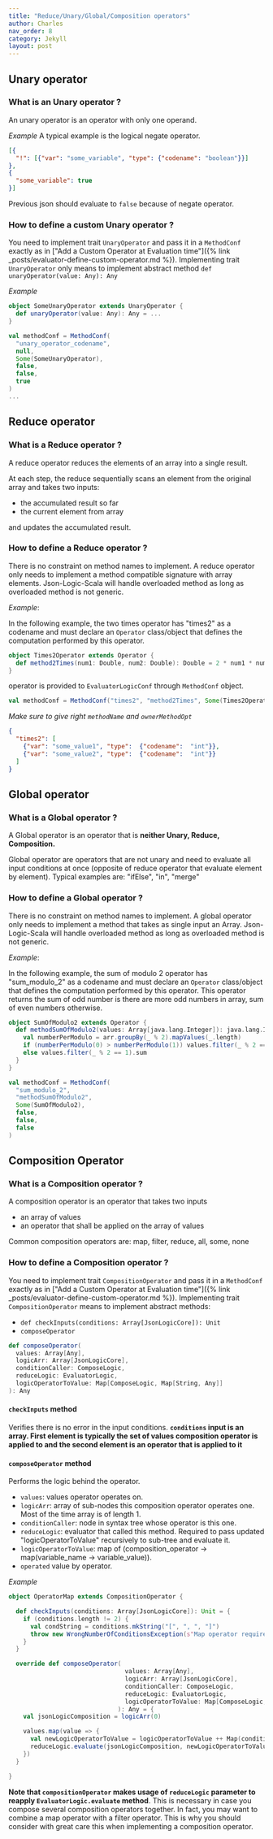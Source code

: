 ```yaml
---
title: "Reduce/Unary/Global/Composition operators"
author: Charles
nav_order: 8
category: Jekyll
layout: post
---
```


## Unary operator

### What is an Unary operator ?

An unary operator is an operator with only one operand.

*Example*
A typical example is the logical negate operator.
```json
[{
  "!": [{"var": "some_variable", "type": {"codename": "boolean"}}]
},
{
  "some_variable": true
}]
```
Previous json should evaluate to `false` because of negate operator.

### How to define a custom Unary operator ?
You need to implement trait `UnaryOperator` and pass it in a `MethodConf` exactly as in ["Add a Custom Operator at Evaluation time"]({% link _posts/evaluator-define-custom-operator.md %}).
Implementing trait `UnaryOperator` only means to implement abstract method `def unaryOperator(value: Any): Any`

*Example*
```scala
object SomeUnaryOperator extends UnaryOperator {
  def unaryOperator(value: Any): Any = ...
}

val methodConf = MethodConf(
  "unary_operator_codename",
  null,
  Some(SomeUnaryOperator),
  false,
  false,
  true
)
...
```


## Reduce operator

### What is a Reduce operator ?

A reduce operator reduces the elements of an array into a single result.

At each step, the reduce sequentially scans an element from the original array and takes two inputs:
* the accumulated result so far
* the current element from array

and updates the accumulated result.

### How to define a Reduce operator ?

There is no constraint on method names to implement.
A reduce operator only needs to implement a method compatible signature with array elements.
Json-Logic-Scala will handle overloaded method as long as overloaded method is not generic.

*Example*:

In the following example, the two times operator has "times2" as a codename and must declare an `Operator`
class/object that defines the computation performed by this operator.

```scala
object Times2Operator extends Operator {
  def method2Times(num1: Double, num2: Double): Double = 2 * num1 * num2
}
```
operator is provided to `EvaluatorLogicConf` through `MethodConf` object.
```scala
val methodConf = MethodConf("times2", "method2Times", Some(Times2Operator), true, false, false)
```
*Make sure to give right `methodName` and `ownerMethodOpt`*

```json
{
  "times2": [
    {"var": "some_value1", "type":  {"codename":  "int"}},
    {"var": "some_value2", "type":  {"codename":  "int"}}
  ]
}
```

## Global operator


### What is a Global operator ?

A Global operator is an operator that is **neither Unary, Reduce, Composition.**

Global operator are operators that are not unary and need to evaluate all input conditions at once
(opposite of reduce operator that evaluate element by element).
Typical examples are: "ifElse", "in", "merge"

### How to define a Global operator ?

There is no constraint on method names to implement.
A global operator only needs to implement a method that takes as single input an Array.
Json-Logic-Scala will handle overloaded method as long as overloaded method is not generic.

*Example*:

In the following example, the sum of modulo 2 operator has "sum_modulo_2" as a codename and must declare an `Operator`
class/object that defines the computation performed by this operator.
This operator returns the sum of odd number is there are more odd numbers in array, sum of even numbers otherwise.

```scala
object SumOfModulo2 extends Operator {
  def methodSumOfModulo2(values: Array[java.lang.Integer]): java.lang.Integer = {
    val numberPerModulo = arr.groupBy(_ % 2).mapValues(_.length)
    if (numberPerModulo(0) > numberPerModulo(1)) values.filter(_ % 2 == 0).sum
    else values.filter(_ % 2 == 1).sum
  }
}

val methodConf = MethodConf(
  "sum_modulo_2",
  "methodSumOfModulo2",
  Some(SumOfModulo2),
  false,
  false,
  false
)
```

## Composition Operator

### What is a Composition operator ?

A composition operator is an operator that takes two inputs
* an array of values
* an operator that shall be applied on the array of values

Common composition operators are: map, filter, reduce, all, some, none

### How to define a Composition operator ?
You need to implement trait `CompositionOperator` and pass it in a `MethodConf` exactly as in ["Add a Custom Operator at Evaluation time"]({% link _posts/evaluator-define-custom-operator.md %}).
Implementing trait `CompositionOperator` means to implement abstract methods:
* `def checkInputs(conditions: Array[JsonLogicCore]): Unit`
* `composeOperator`
```scala
def composeOperator(
  values: Array[Any],
  logicArr: Array[JsonLogicCore],
  conditionCaller: ComposeLogic,
  reduceLogic: EvaluatorLogic,
  logicOperatorToValue: Map[ComposeLogic, Map[String, Any]]
): Any
```

#### `checkInputs` method
Verifies there is no error in the input conditions.
**`conditions` input is an array. First element is typically the set of values composition operator is applied to and
the second element is an operator that is applied to it**

#### `composeOperator` method
Performs the logic behind the operator.
* `values`: values operator operates on.
* `logicArr`: array of sub-nodes this composition operator operates one. Most of the time array is of length 1.
* `conditionCaller`: node in syntax tree whose operator is this one.
* `reduceLogic`: evaluator that called this method. Required to pass updated "logicOperatorToValue" recursively to sub-tree and evaluate it.
* `logicOperatorToValue`: map of (composition_operator -> map(variable_name -> variable_value)).
* `operated` value by operator.

*Example*
```scala
object OperatorMap extends CompositionOperator {

  def checkInputs(conditions: Array[JsonLogicCore]): Unit = {
    if (conditions.length != 2) {
      val condString = conditions.mkString("[", ", ", "]")
      throw new WrongNumberOfConditionsException(s"Map operator requires length of condition inputs array to be exactly 2.\nArray of conditions: $condString")
    }
  }

  override def composeOperator(
                                values: Array[Any],
                                logicArr: Array[JsonLogicCore],
                                conditionCaller: ComposeLogic,
                                reduceLogic: EvaluatorLogic,
                                logicOperatorToValue: Map[ComposeLogic, Map[String, Any]]
                              ): Any = {
    val jsonLogicComposition = logicArr(0)

    values.map(value => {
      val newLogicOperatorToValue = logicOperatorToValue ++ Map(conditionCaller -> Map("" -> value))
      reduceLogic.evaluate(jsonLogicComposition, newLogicOperatorToValue)
    })
  }

}
```

**Note that `compositionOperator` makes usage of `reduceLogic` parameter to reapply `EvaluatorLogic.evaluate` method**.
This is necessary in case you compose several composition operators together. In fact, you may want to combine
a map operator with a filter operator. This is why you should consider with great care this when implementing a composition operator.
